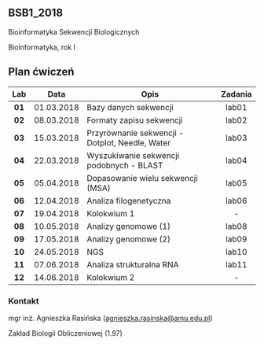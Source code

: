 ## BSB1_2018
Bioinformatyka Sekwencji Biologicznych

Bioinformatyka, rok I

## Plan ćwiczeń

| Lab | Data | Opis | Zadania |
| :---: | --- | --- | :---: |
| **01** | 01.03.2018 | Bazy danych sekwencji | lab01 |
| **02**	| 08.03.2018 | Formaty zapisu sekwencji  | lab02  |
| **03**	| 15.03.2018 | Przyrównanie sekwencji - Dotplot, Needle, Water | lab03 |
| **04**	| 22.03.2018 | Wyszukiwanie sekwencji podobnych - BLAST | lab04 |
| **05**	| 05.04.2018 | Dopasowanie wielu sekwencji (MSA) | lab05 |
| **06**	| 12.04.2018 | Analiza filogenetyczna | lab06 |
| **07**	| 19.04.2018 | Kolokwium 1 | - |
| **08**	| 10.05.2018 | Analizy genomowe (1) | lab08 |
| **09**	| 17.05.2018 | Analizy genomowe (2) |  lab09 |
| **10**	| 24.05.2018 | NGS | lab10 |
| **11**	| 07.06.2018 | Analiza strukturalna RNA | lab11 |
| **12**	| 14.06.2018 | Kolokwium 2 |  -  |

### Kontakt
mgr inż. Agnieszka Rasińska (agnieszka.rasinska@amu.edu.pl)

Zakład Biologii Obliczeniowej (1.97)

